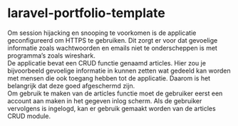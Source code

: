 # laravel-portfolio-template
Om session hijacking en snooping te voorkomen is de applicatie geconfigureerd om HTTPS te gebruiken. Dit zorgt er voor dat gevoelige informatie zoals wachtwoorden en emails niet te onderscheppen is met programma’s zoals wireshark.
<br/>
De applicatie bevat een CRUD functie genaamd articles. Hier zou je bijvoorbeeld gevoelige informatie in kunnen zetten wat gedeeld kan worden met mensen die ook toegang hebben tot de applicatie. Daarom is het belangrijk dat deze goed afgeschermd zijn.
<br/>
Om gebruik te maken van de articles functie moet de gebruiker eerst een account aan maken in het gegeven inlog scherm. Als de gebruiker vervolgens is ingelogd, kan er gebruik gemaakt worden van de articles CRUD module.

